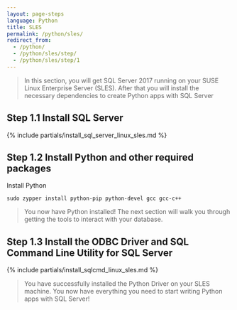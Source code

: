 ```yaml
---
layout: page-steps
language: Python
title: SLES
permalink: /python/sles/
redirect_from:
  - /python/
  - /python/sles/step/
  - /python/sles/step/1
---
```



> In this section, you will get SQL Server 2017 running on your SUSE Linux Enterprise Server (SLES). After that you will install the necessary dependencies to create Python apps with SQL Server

## Step 1.1 Install SQL Server
{% include partials/install_sql_server_linux_sles.md %}

## Step 1.2 Install Python and other required packages

Install Python

```terminal
sudo zypper install python-pip python-devel gcc gcc-c++
```
    
> You now have Python installed! The next section will walk you through getting the tools to interact with your database.

## Step 1.3 Install the ODBC Driver and SQL Command Line Utility for SQL Server

{% include partials/install_sqlcmd_linux_sles.md %}


> You have successfully installed the Python Driver on your SLES machine. You now have everything you need to start writing Python apps with SQL Server!
